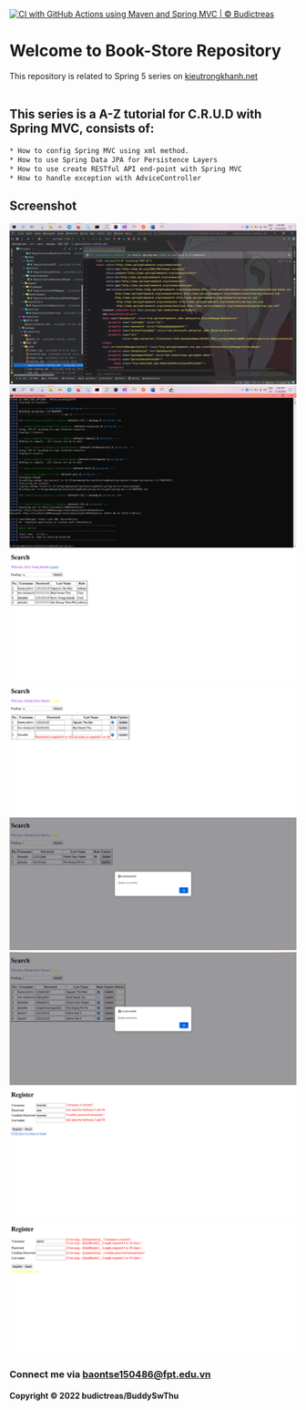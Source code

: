 [![CI with GitHub Actions using Maven and Spring MVC | © Budictreas](https://github.com/BuddySwThu/fptu-prj301-assignment-bookstore/actions/workflows/maven-ci.yml/badge.svg)](https://github.com/BuddySwThu/fptu-prj301-assignment-bookstore/actions/workflows/maven-ci.yml)

# Welcome to Book-Store Repository
This repository is related to Spring 5 series on [kieutrongkhanh.net](http://www.kieutrongkhanh.net/search/label/Spring5)</br></br>

## This series is a A-Z tutorial for C.R.U.D with Spring MVC, consists of:
    * How to config Spring MVC using xml method.
    * How to use Spring Data JPA for Persistence Layers
    * How to use create RESTful API end-point with Spring MVC
    * How to handle exception with AdviceController

## Screenshot
![Config project by XML method with Spring MVC](https://github.com/BuddySwThu/fptu-prj301-assignment-bookstore/blob/main/img/photo_2022-11-24_14-41-15.jpg)
![Deploy on Embedded Tomcat](https://github.com/BuddySwThu/fptu-prj301-assignment-bookstore/blob/main/img/Screenshot%202022-11-24%20144514.png)
![Search Page of Webapp](https://github.com/BuddySwThu/fptu-prj301-assignment-bookstore/blob/main/img/Screenshot%202022-11-24%20at%2014-46-38%20Search%20Page.png)
![Update User Invalid](https://github.com/BuddySwThu/fptu-prj301-assignment-bookstore/blob/main/img/Screenshot%202022-11-25%20at%2001-39-33%20Search%20Page.png)
![Update User Success](https://github.com/BuddySwThu/fptu-prj301-assignment-bookstore/blob/main/img/Screenshot%202022-11-25%20014101.png)
![Delete User Success](https://github.com/BuddySwThu/fptu-prj301-assignment-bookstore/blob/main/img/Screenshot%202022-11-30%20011254.png)
![Create User Failed](https://github.com/BuddySwThu/fptu-prj301-assignment-bookstore/blob/main/img/Screenshot%202022-11-30%20at%2022-41-13%20Register%20Page.png)
![Create User Failed @SpringTablib](https://github.com/BuddySwThu/fptu-prj301-assignment-bookstore/blob/main/img/Screenshot%202022-12-01%20at%2014-46-45%20Register%20Using%20Spring%20Taglib.png)

### Connect me via baontse150486@fpt.edu.vn
#### Copyright &#169; 2022 budictreas/BuddySwThu
